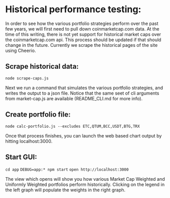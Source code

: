 # Historical performance testing:
In order to see how the various portfolio strategies perform over the past few years, we will first need to pull down coinmarketcap.com data.  At the time of this writing, there is not yet support for historical market caps over the coinmarketcap.com api.  This process should be updated if that should change in the future.  Currently we scrape the historical pages of the site using Cheerio.

## Scrape historical data:
`node scrape-caps.js`

Next  we run a command that simulates the various portfolio strategies, and writes the output to a json file.  Notice that the same seet of cli arguments from market-cap.js are available (README_CLI.md for more info).

## Create portfolio file:
`node calc-portfolio.js --excludes ETC,QTUM,BCC,USDT,BTG,TRX`

Once that process finishes, you can launch the web based chart output by hitting localhost:3000.

## Start GUI:
`cd app`
`DEBUG=app:* npm start`
`open http://localhost:3000`

The view which opens will show you how various Market Cap Weighted and Uniformly Weighted portfolios perform historically.  Clicking on the legend in the left graph will populate the weights in the right graph.